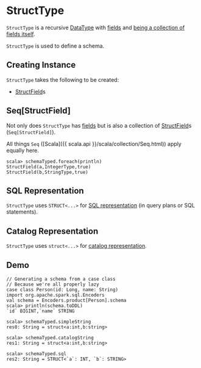 # StructType

`StructType` is a recursive [DataType](DataType.md) with [fields](#fields) and [being a collection of fields itself](#seq).

`StructType` is used to define a schema.

## Creating Instance

`StructType` takes the following to be created:

* <span id="fields"> [StructField](StructField.md)s

## <span id="seq"> Seq[StructField]

Not only does `StructType` has [fields](#fields) but is also a collection of [StructField](StructField.md)s (`Seq[StructField]`).

All things `Seq` ([Scala]({{ scala.api }}/scala/collection/Seq.html)) apply equally here.

```text
scala> schemaTyped.foreach(println)
StructField(a,IntegerType,true)
StructField(b,StringType,true)
```

## <span id="sql"> SQL Representation

`StructType` uses `STRUCT<...>` for [SQL representation](DataType.md#sql) (in query plans or SQL statements).

## <span id="catalogString"> Catalog Representation

`StructType` uses `struct<...>` for [catalog representation](DataType.md#catalogString).

## Demo

```text
// Generating a schema from a case class
// Because we're all properly lazy
case class Person(id: Long, name: String)
import org.apache.spark.sql.Encoders
val schema = Encoders.product[Person].schema
scala> println(schema.toDDL)
`id` BIGINT,`name` STRING
```

```text
scala> schemaTyped.simpleString
res0: String = struct<a:int,b:string>

scala> schemaTyped.catalogString
res1: String = struct<a:int,b:string>

scala> schemaTyped.sql
res2: String = STRUCT<`a`: INT, `b`: STRING>
```
